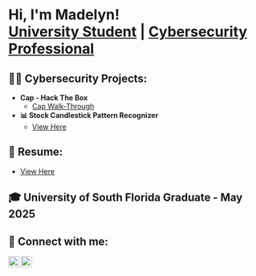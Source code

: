 <h1>Hi, I'm Madelyn! <br/><a href="https://github.com/maddyspeers">University Student</a> | <a href="https://www.linkedin.com/in/madelynspeers/">Cybersecurity Professional</a>

<h2>👨‍💻 Cybersecurity Projects:</h2>

- <b>Cap - Hack The Box</b>
  - [Cap Walk-Through](https://github.com/maddyspeers/Cap)
- <b>📊 Stock Candlestick Pattern Recognizer</b>
  - [View Here](https://github.com/maddyspeers/Stock)
<h2>📄 Resume: </h2>

- [View Here](https://github.com/maddyspeers/Resume/blob/main/Madelyn%20Speers%20-%20Resume.pdf) 
<h2>🎓 University of South Florida Graduate - May 2025 </h2>

<h2> 🤳 Connect with me:</h2>

[<img align="left" alt="Madelyn Speers | LinkedIn" width="22px" src="https://cdn.jsdelivr.net/npm/simple-icons@v3/icons/linkedin.svg" />][linkedin]
[<img align="left" alt="MaddySpeers | Instagram" width="22px" src="https://cdn.jsdelivr.net/npm/simple-icons@v3/icons/instagram.svg" />][instagram]

[instagram]: https://www.instagram.com/maddyspeers/
[linkedin]: https://linkedin.com/in/madelynspeers

<!--
**joshmadakor1/joshmadakor1** is a ✨ _special_ ✨ repository because its `README.md` (this file) appears on your GitHub profile.

Here are some ideas to get you started:

- 🔭 I’m currently working on ...
- 🌱 I’m currently learning ...
- 👯 I’m looking to collaborate on ...
- 🤔 I’m looking for help with ...
- 💬 Ask me about ...
- 📫 How to reach me: ...
- 😄 Pronouns: ...
- ⚡ Fun fact: ...
-->
